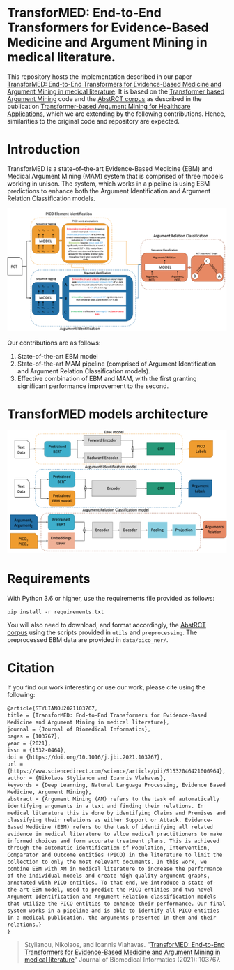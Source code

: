 # TransforMED: End-to-End Transformers for Evidence-Based Medicine and Argument Mining in medical literature.

This repository hosts the implementation described in our paper [TransforMED: End-to-End Transformers for Evidence-Based Medicine and Argument Mining in medical literature](https://www.sciencedirect.com/science/article/pii/S1532046421000964).
It is based on the [Transformer based Argument Mining](https://gitlab.com/tomaye/ecai2020-transformer_based_am) 
code and the [AbstRCT corpus](https://gitlab.com/tomaye/abstrct) as described in the publication 
[Transformer-based Argument Mining for Healthcare Applications](https://hal.archives-ouvertes.fr/hal-02879293/document),
 which we are extending by the following contributions. Hence, similarities to the original code and repository are expected. 

# Introduction
TransforMED is a state-of-the-art Evidence-Based Medicine (EBM) and Medical Argument Mining (MAM) system that is comprised of three models working in unison.
The system, which works in a pipeline is using EBM predictions to enhance both the Argument Identification and Argument Relation Classification models.

<img src="https://github.com/nstylia/TransforMED/blob/main/transformed_pipeline_overview_examples.png" width="800">


Our contributions are as follows:
1) State-of-the-art EBM model 
2) State-of-the-art MAM pipeline (comprised of Argument Identification and Argument Relation Classification models). 
3) Effective combination of EBM and MAM, with the first granting significant performance improvement to the second. 

# TransforMED models architecture

<img src="https://github.com/nstylia/TransforMED/blob/main/transformed_models_architectures_color.png" width="800">

# Requirements
With Python 3.6 or higher, use the requirements file provided as follows: 

```
pip install -r requirements.txt
```
 
You will also need to download, and format accordingly, the [AbstRCT corpus](https://gitlab.com/tomaye/abstrct) using the
 scripts provided in ``utils`` and ``preprocessing``. The preprocessed EBM data are provided in ``data/pico_ner/``.

# Citation
If you find our work interesting or use our work, please cite using the following:


```
@article{STYLIANOU2021103767,
title = {TransforMED: End-to-End Transformers for Evidence-Based Medicine and Argument Mining in medical literature},
journal = {Journal of Biomedical Informatics},
pages = {103767},
year = {2021},
issn = {1532-0464},
doi = {https://doi.org/10.1016/j.jbi.2021.103767},
url = {https://www.sciencedirect.com/science/article/pii/S1532046421000964},
author = {Nikolaos Stylianou and Ioannis Vlahavas},
keywords = {Deep Learning, Natural Language Processing, Evidence Based Medicine, Argument Mining},
abstract = {Argument Mining (AM) refers to the task of automatically identifying arguments in a text and finding their relations. In medical literature this is done by identifying Claims and Premises and classifying their relations as either Support or Attack. Evidence-Based Medicine (EBM) refers to the task of identifying all related evidence in medical literature to allow medical practitioners to make informed choices and form accurate treatment plans. This is achieved through the automatic identification of Population, Intervention, Comparator and Outcome entities (PICO) in the literature to limit the collection to only the most relevant documents. In this work, we combine EBM with AM in medical literature to increase the performance of the individual models and create high quality argument graphs, annotated with PICO entities. To that end, we introduce a state-of-the-art EBM model, used to predict the PICO entities and two novel Argument Identification and Argument Relation classification models that utilize the PICO entities to enhance their performance. Our final system works in a pipeline and is able to identify all PICO entities in a medical publication, the arguments presented in them and their relations.}
}
```
>Stylianou, Nikolaos, and Ioannis Vlahavas. 
"[TransforMED: End-to-End Transformers for Evidence-Based Medicine and Argument Mining in medical literature](https://www.sciencedirect.com/science/article/pii/S1532046421000964)" Journal of Biomedical Informatics (2021): 103767.